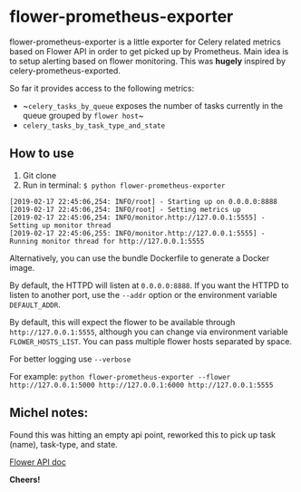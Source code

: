 # flower-prometheus-exporter

flower-prometheus-exporter is a little exporter for Celery related metrics based on Flower API in 
order to get picked up by Prometheus. Main idea is to setup alerting based on flower monitoring. 
This was **hugely** inspired by celery-prometheus-exported. 

So far it provides access to the following metrics:

* ~`celery_tasks_by_queue` exposes the number of tasks currently in the queue
  grouped by `flower host`~
* `celery_tasks_by_task_type_and_state`

## How to use

1. Git clone
1. Run in terminal: `$ python flower-prometheus-exporter`

  ```
  [2019-02-17 22:45:06,254: INFO/root] - Starting up on 0.0.0.0:8888
  [2019-02-17 22:45:06,254: INFO/root] - Setting metrics up
  [2019-02-17 22:45:06,254: INFO/monitor.http://127.0.0.1:5555] - Setting up monitor thread
  [2019-02-17 22:45:06,255: INFO/monitor.http://127.0.0.1:5555] - Running monitor thread for http://127.0.0.1:5555
  ```

Alternatively, you can use the bundle Dockerfile to generate a
Docker image.

By default, the HTTPD will listen at `0.0.0.0:8888`. If you want the HTTPD
to listen to another port, use the `--addr` option or the environment variable
`DEFAULT_ADDR`.

By default, this will expect the flower to be available through
`http://127.0.0.1:5555`, although you can change via environment variable
`FLOWER_HOSTS_LIST`. You can pass multiple flower hosts separated by space. 

For better logging use `--verbose` 

For example:
`python flower-prometheus-exporter --flower http://127.0.0.1:5000 http://127.0.0.1:6000 http://127.0.0.1:5555
`
## Michel notes:

Found this was hitting an empty api point, reworked this to pick up task (name), task-type, and state.

[Flower API doc](https://flower.readthedocs.io/en/latest/api.html)

**Cheers!**
